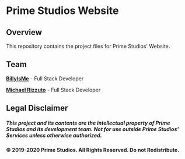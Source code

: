 # Prime Studios Website

## Overview

This repository contains the project files for Prime Studios' Website.

## Team

**[BillyIsMe](https://github.com/TheBillyIsMe)** - Full Stack Developer

**[Michael Rizzuto](https://github.com/MichaelRizzuto)** - Full Stack Developer

## Legal Disclaimer

##### This project and its contents are the intellectual property of Prime Studios and its development team. Not for use outside Prime Studios' Services unless otherwise authorized.

#### &copy; 2019-2020 Prime Studios. All Rights Reserved. Do not Redistribute.
